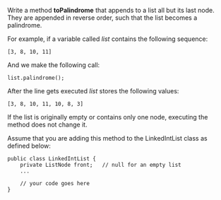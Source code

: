 Write a method **toPalindrome** that appends to a list all but its last node. They are appended in reverse order, such that the list becomes a palindrome.

For example, if a variable called _list_ contains the following sequence:

`[3, 8, 10, 11]`

And we make the following call:

`list.palindrome();`

After the line gets executed _list_ stores the following values:

`[3, 8, 10, 11, 10, 8, 3]`

If the list is originally empty or contains only one node, executing the method does not change it.

Assume that you are adding this method to the LinkedIntList class as defined below:

```
public class LinkedIntList {
    private ListNode front;   // null for an empty list
    ...
    
    // your code goes here
}
```